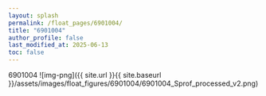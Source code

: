 ```yaml
---
layout: splash
permalink: /float_pages/6901004/
title: "6901004"
author_profile: false
last_modified_at: 2025-06-13
toc: false
---
```

 
6901004
![img-png]({{ site.url }}{{ site.baseurl }}/assets/images/float_figures/6901004/6901004_Sprof_processed_v2.png)